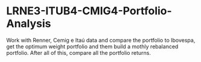 # LRNE3-ITUB4-CMIG4-Portfolio-Analysis
Work with Renner, Cemig e Itaú data and compare the portfolio to Ibovespa, get the optimum weight portfolio and them build a mothly rebalanced portfolio. After all of this, compare all the portfolio returns.

